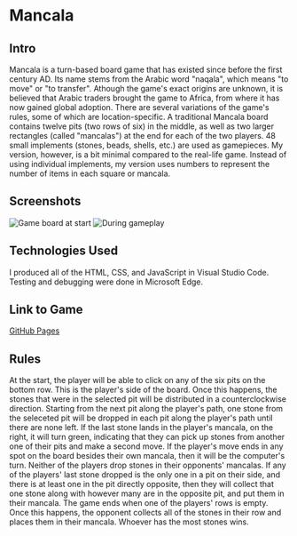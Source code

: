 # Mancala

## Intro
Mancala is a turn-based board game that has existed since before the first century AD. Its name stems from the Arabic word "naqala", which means "to move" or "to transfer". Athough the game's exact origins are unknown, it is believed that Arabic traders brought the game to Africa, from where it has now gained global adoption. There are several variations of the game's rules, some of which are location-specific. A traditional Mancala board contains twelve pits (two rows of six) in the middle, as well as two larger rectangles (called "mancalas") at the end for each of the two players. 48 small implements (stones, beads, shells, etc.) are used as gamepieces. My version, however, is a bit minimal compared to the real-life game. Instead of using individual implements, my version uses numbers to represent the number of items in each square or mancala.
## Screenshots
![Game board at start](https://i.imgur.com/HhfyApD.png)
![During gameplay](https://i.imgur.com/RNbVVY5.png)
## Technologies Used
I produced all of the HTML, CSS, and JavaScript in Visual Studio Code. Testing and debugging were done in Microsoft Edge. 
## Link to Game
[GitHub Pages](https://iferraro.github.io/I.Ferraro-Mancala/)
## Rules
At the start, the player will be able to click on any of the six pits on the bottom row. This is the player's side of the board. Once this happens, the stones that were in the selected pit will be distributed in a counterclockwise direction. Starting from the next pit along the player's path, one stone from the seleceted pit will be dropped in each pit along the player's path until there are none left. If the last stone lands in the player's mancala, on the right, it will turn green, indicating that they can pick up stones from another one of their pits and make a second move. If the player's move ends in any spot on the board besides their own mancala, then it will be the computer's turn.
Neither of the players drop stones in their opponents' mancalas.
If any of the players' last stone dropped is the only one in a pit on their side, and there is at least one in the pit directly opposite, then they will collect that one stone along with however many are in the opposite pit, and put them in their mancala.
The game ends when one of the players' rows is empty. Once this happens, the opponent collects all of the stones in their row and places them in their mancala. Whoever has the most stones wins.

